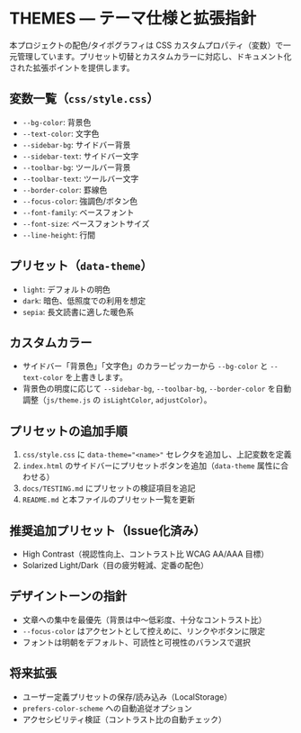 # THEMES — テーマ仕様と拡張指針

本プロジェクトの配色/タイポグラフィは CSS カスタムプロパティ（変数）で一元管理しています。プリセット切替とカスタムカラーに対応し、ドキュメント化された拡張ポイントを提供します。

## 変数一覧（`css/style.css`）
- `--bg-color`: 背景色
- `--text-color`: 文字色
- `--sidebar-bg`: サイドバー背景
- `--sidebar-text`: サイドバー文字
- `--toolbar-bg`: ツールバー背景
- `--toolbar-text`: ツールバー文字
- `--border-color`: 罫線色
- `--focus-color`: 強調色/ボタン色
- `--font-family`: ベースフォント
- `--font-size`: ベースフォントサイズ
- `--line-height`: 行間

## プリセット（`data-theme`）
- `light`: デフォルトの明色
- `dark`: 暗色、低照度での利用を想定
- `sepia`: 長文読書に適した暖色系

## カスタムカラー
- サイドバー「背景色」「文字色」のカラーピッカーから `--bg-color` と `--text-color` を上書きします。
- 背景色の明度に応じて `--sidebar-bg`, `--toolbar-bg`, `--border-color` を自動調整（`js/theme.js` の `isLightColor`, `adjustColor`）。

## プリセットの追加手順
1. `css/style.css` に `data-theme="<name>"` セレクタを追加し、上記変数を定義
2. `index.html` のサイドバーにプリセットボタンを追加（`data-theme` 属性に合わせる）
3. `docs/TESTING.md` にプリセットの検証項目を追記
4. `README.md` と本ファイルのプリセット一覧を更新

## 推奨追加プリセット（Issue化済み）
- High Contrast（視認性向上、コントラスト比 WCAG AA/AAA 目標）
- Solarized Light/Dark（目の疲労軽減、定番の配色）

## デザイントーンの指針
- 文章への集中を最優先（背景は中〜低彩度、十分なコントラスト比）
- `--focus-color` はアクセントとして控えめに、リンクやボタンに限定
- フォントは明朝をデフォルト、可読性と可視性のバランスで選択

## 将来拡張
- ユーザー定義プリセットの保存/読み込み（LocalStorage）
- `prefers-color-scheme` への自動追従オプション
- アクセシビリティ検証（コントラスト比の自動チェック）
